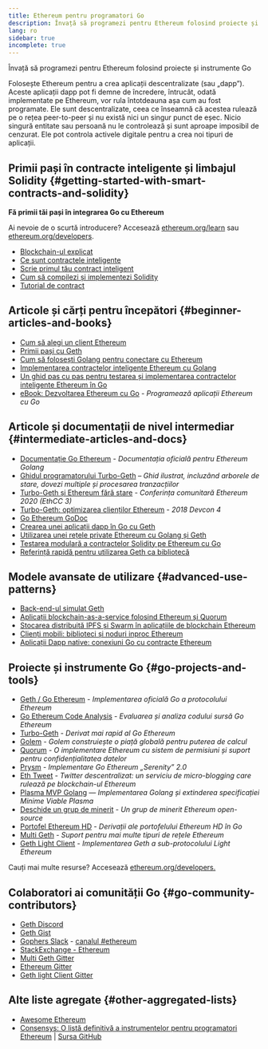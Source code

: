 ```yaml
---
title: Ethereum pentru programatori Go
description: Învață să programezi pentru Ethereum folosind proiecte și instrumente Go
lang: ro
sidebar: true
incomplete: true
---
```


<div class="featured">Învață să programezi pentru Ethereum folosind proiecte și instrumente Go</div>

Folosește Ethereum pentru a crea aplicații descentralizate (sau „dapp”). Aceste aplicații dapp pot fi demne de încredere, întrucât, odată implementate pe Ethereum, vor rula întotdeauna așa cum au fost programate. Ele sunt descentralizate, ceea ce înseamnă că acestea rulează pe o rețea peer-to-peer și nu există nici un singur punct de eșec. Nicio singură entitate sau persoană nu le controlează și sunt aproape imposibil de cenzurat. Ele pot controla activele digitale pentru a crea noi tipuri de aplicații.

## Primii pași în contracte inteligente și limbajul Solidity {#getting-started-with-smart-contracts-and-solidity}

**Fă primii tăi pași în integrarea Go cu Ethereum**

Ai nevoie de o scurtă introducere? Accesează [ethereum.org/learn](/learn/) sau [ethereum.org/developers](/developers/).

- [Blockchain-ul explicat](https://kauri.io/article/d55684513211466da7f8cc03987607d5/blockchain-explained)
- [Ce sunt contractele inteligente](https://kauri.io/article/e4f66c6079e74a4a9b532148d3158188/ethereum-101-part-5-the-smart-contract)
- [Scrie primul tău contract inteligent](https://kauri.io/article/124b7db1d0cf4f47b414f8b13c9d66e2/remix-ide-your-first-smart-contract)
- [Cum să compilezi și implementezi Solidity](https://kauri.io/article/973c5f54c4434bb1b0160cff8c695369/understanding-smart-contract-compilation-and-deployment)
- [Tutorial de contract](https://github.com/ethereum/go-ethereum/wiki/Contract-Tutorial)

## Articole și cărți pentru începători {#beginner-articles-and-books}

- [Cum să alegi un client Ethereum](https://www.trufflesuite.com/docs/truffle/reference/choosing-an-ethereum-client)
- [Primii pași cu Geth](https://medium.com/@tzhenghao/getting-started-with-geth-c1a30b8d6458)
- [Cum să folosești Golang pentru conectare cu Ethereum](https://www.youtube.com/watch?v=-7uChuO_VzM)
- [Implementarea contractelor inteligente Ethereum cu Golang](https://www.youtube.com/watch?v=pytGqQmDslE)
- [Un ghid pas cu pas pentru testarea și implementarea contractelor inteligente Ethereum în Go](https://hackernoon.com/a-step-by-step-guide-to-testing-and-deploying-ethereum-smart-contracts-in-go-9fc34b178d78)
- [eBook: Dezvoltarea Ethereum cu Go](https://goethereumbook.org/) - _Programează aplicații Ethereum cu Go_

## Articole și documentații de nivel intermediar {#intermediate-articles-and-docs}

- [Documentație Go Ethereum](https://geth.ethereum.org/docs/) - _Documentația oficială pentru Ethereum Golang_
- [Ghidul programatorului Turbo-Geth](https://github.com/ledgerwatch/turbo-geth/blob/master/docs/programmers_guide/guide.md) – _Ghid ilustrat, incluzând arborele de stare, dovezi multiple și procesarea tranzacțiilor_
- [Turbo-Geth și Ethereum fără stare](https://youtu.be/3-Mn7OckSus?t=394) - _Conferința comunitară Ethereum 2020 (EthCC 3)_
- [Turbo-Geth: optimizarea clienților Ethereum](https://www.youtube.com/watch?v=CSpc1vZQW2Q) - _2018 Devcon 4_
- [Go Ethereum GoDoc](https://godoc.org/github.com/ethereum/go-ethereum)
- [Crearea unei aplicații dapp în Go cu Geth](https://kauri.io/article/60a36c1b17d645939f63415218dc24f9/creating-a-dapp-in-go-with-geth)
- [Utilizarea unei rețele private Ethereum cu Golang și Geth](https://myhsts.org/tutorial-learn-how-to-work-with-ethereum-private-network-with-golang-with-geth.php)
- [Testarea modulară a contractelor Solidity pe Ethereum cu Go](https://medium.com/coinmonks/unit-testing-solidity-contracts-on-ethereum-with-go-3cc924091281)
- [Referință rapidă pentru utilizarea Geth ca bibliotecă](https://medium.com/coinmonks/web3-go-part-1-31c68c68e20e)

## Modele avansate de utilizare {#advanced-use-patterns}

- [Back-end-ul simulat Geth](https://kauri.io/article/6285c9692883411aa041b6b970405a17/v1/the-geth-simulated-backend)
- [Aplicații blockchain-as-a-service folosind Ethereum și Quorum](https://blockchain.dcwebmakers.com/blockchain-as-a-service-apps-using-ethereum-and-quorum.html)
- [Stocarea distribuită IPFS și Swarm în aplicațiile de blockchain Ethereum](https://blockchain.dcwebmakers.com/work-with-distributed-storage-ipfs-and-swarm-in-ethereum.html)
- [Clienți mobili: biblioteci și noduri inproc Ethereum](https://github.com/ethereum/go-ethereum/wiki/Mobile-Clients:-Libraries-and-Inproc-Ethereum-Nodes)
- [Aplicații Dapp native: conexiuni Go cu contracte Ethereum](https://github.com/ethereum/go-ethereum/wiki/Native-DApps:-Go-bindings-to-Ethereum-contracts)

## Proiecte și instrumente Go {#go-projects-and-tools}

- [Geth / Go Ethereum](https://github.com/ethereum/go-ethereum) - _Implementarea oficială Go a protocolului Ethereum_
- [Go Ethereum Code Analysis](https://github.com/ZtesoftCS/go-ethereum-code-analysis) - _Evaluarea și analiza codului sursă Go Ethereum_
- [Turbo-Geth](https://github.com/ledgerwatch/turbo-geth) - _Derivat mai rapid al Go Ethereum_
- [Golem](https://github.com/golemfactory/golem) - _Golem construiește o piață globală pentru puterea de calcul_
- [Quorum](https://github.com/jpmorganchase/quorum) - _O implementare Ethereum cu sistem de permisiuni și suport pentru confidențialitatea datelor_
- [Prysm](https://github.com/prysmaticlabs/prysm) - _Implementare Go Ethereum „Serenity” 2.0_
- [Eth Tweet](https://github.com/yep/eth-tweet) - _Twitter descentralizat: un serviciu de micro-blogging care rulează pe blockchain-ul Ethereum_
- [Plasma MVP Golang](https://github.com/kyokan/plasma) — _Implementarea Golang și extinderea specificației Minime Viable Plasma_
- [Deschide un grup de minerit](https://github.com/sammy007/open-ethereum-pool) - _Un grup de minerit Ethereum open-source_
- [Portofel Ethereum HD](https://github.com/miguelmota/go-ethereum-hdwallet) - _Derivații ale portofelului Ethereum HD în Go_
- [Multi Geth](https://github.com/multi-geth/multi-geth) - _Suport pentru mai multe tipuri de rețele Ethereum_
- [Geth Light Client](https://github.com/zsfelfoldi/go-ethereum/wiki/Geth-Light-Client) - _Implementarea Geth a sub-protocolului Light Ethereum_

Cauți mai multe resurse? Accesează [ethereum.org/developers.](/developers/)

## Colaboratori ai comunității Go {#go-community-contributors}

- [Geth Discord](https://discordapp.com/invite/nthXNEv)
- [Geth Gist](https://gitter.im/ethereum/go-ethereum)
- [Gophers Slack](https://invite.slack.golangbridge.org/) - [canalul #ethereum](https://gophers.slack.com/messages/C9HP1S9V2)
- [StackExchange - Ethereum](https://ethereum.stackexchange.com/)
- [Multi Geth Gitter](https://gitter.im/ethoxy/multi-geth)
- [Ethereum Gitter](https://gitter.im/ethereum/home)
- [Geth light Client Gitter](https://gitter.im/ethereum/light-client)

## Alte liste agregate {#other-aggregated-lists}

- [Awesome Ethereum](https://github.com/btomashvili/awesome-ethereum)
- [Consensys: O listă definitivă a instrumentelor pentru programatori Ethereum](https://media.consensys.net/an-definitive-list-of-ethereum-developer-tools-2159ce865974) | [Sursa GitHub](https://github.com/ConsenSys/ethereum-developer-tools-list)
